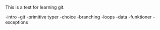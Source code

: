 This is a test for learning git. 

-intro
-git
-primitive typer
-choice
 -branching
 -loops
-data
-funktioner
-exceptions
